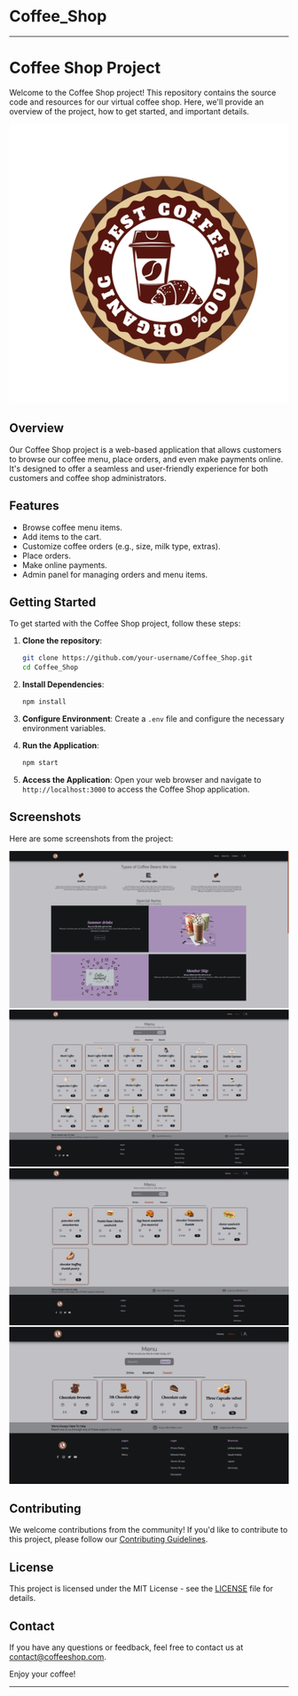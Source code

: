 # Coffee_Shop
---
# Coffee Shop Project

Welcome to the Coffee Shop project! This repository contains the source code and resources for our virtual coffee shop. Here, we'll provide an overview of the project, how to get started, and important details.

![Coffee Shop Logo](imgs/logo.png)

## Overview

Our Coffee Shop project is a web-based application that allows customers to browse our coffee menu, place orders, and even make payments online. It's designed to offer a seamless and user-friendly experience for both customers and coffee shop administrators.

## Features

- Browse coffee menu items.
- Add items to the cart.
- Customize coffee orders (e.g., size, milk type, extras).
- Place orders.
- Make online payments.
- Admin panel for managing orders and menu items.

## Getting Started

To get started with the Coffee Shop project, follow these steps:

1. **Clone the repository**:
   ```bash
   git clone https://github.com/your-username/Coffee_Shop.git
   cd Coffee_Shop
   ```

2. **Install Dependencies**:
   ```bash
   npm install
   ```

3. **Configure Environment**:
   Create a `.env` file and configure the necessary environment variables.

4. **Run the Application**:
   ```bash
   npm start
   ```

5. **Access the Application**:
   Open your web browser and navigate to `http://localhost:3000` to access the Coffee Shop application.

## Screenshots

Here are some screenshots from the project:

![Home Page](imgs/homePage.png)
![Menu Page](imgs/menu1.png)
![Cart Page](imgs/menu2.png)
![Cart Page](imgs/menu3.png)

## Contributing

We welcome contributions from the community! If you'd like to contribute to this project, please follow our [Contributing Guidelines](CONTRIBUTING.md).

## License

This project is licensed under the MIT License - see the [LICENSE](LICENSE) file for details.

## Contact

If you have any questions or feedback, feel free to contact us at [contact@coffeeshop.com](mailto:contact@coffeeshop.com).

Enjoy your coffee!

---
